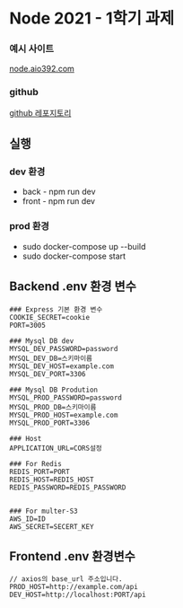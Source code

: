 # Node 2021 - 1학기 과제

### 예시 사이트

[node.aio392.com](http://node.aio392.com)

### github

[github 레포지토리](https://github.com/aio39/node-2021)

## 실행

### dev 환경

- back - npm run dev
- front - npm run dev

### prod 환경

- sudo docker-compose up --build
- sudo docker-compose start

## Backend .env 환경 변수

```
### Express 기본 환경 변수
COOKIE_SECRET=cookie
PORT=3005

### Mysql DB dev
MYSQL_DEV_PASSWORD=password
MYSQL_DEV_DB=스키마이름
MYSQL_DEV_HOST=example.com
MYSQL_DEV_PORT=3306

### Mysql DB Prodution
MYSQL_PROD_PASSWORD=password
MYSQL_PROD_DB=스키마이름
MYSQL_PROD_HOST=example.com
MYSQL_PROD_PORT=3306

### Host
APPLICATION_URL=CORS설정

### For Redis
REDIS_PORT=PORT
REDIS_HOST=REDIS_HOST
REDIS_PASSWORD=REDIS_PASSWORD


### For multer-S3
AWS_ID=ID
AWS_SECRET=SECERT_KEY
```

## Frontend .env 환경변수

```
// axios의 base_url 주소입니다.
PROD_HOST=http://example.com/api
DEV_HOST=http://localhost:PORT/api
```
